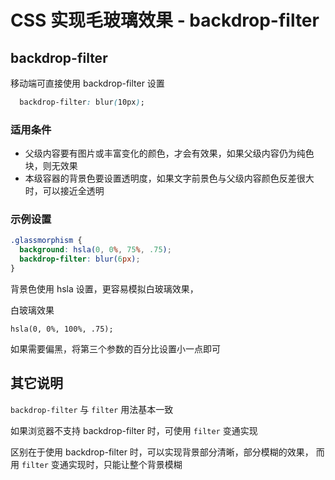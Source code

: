 # CSS 实现毛玻璃效果 - backdrop-filter

## backdrop-filter

移动端可直接使用 backdrop-filter 设置

```css
  backdrop-filter: blur(10px);
```

### 适用条件

- 父级内容要有图片或丰富变化的颜色，才会有效果，如果父级内容仍为纯色块，则无效果
- 本级容器的背景色要设置透明度，如果文字前景色与父级内容颜色反差很大时，可以接近全透明

### 示例设置

```css
.glassmorphism {
  background: hsla(0, 0%, 75%, .75);
  backdrop-filter: blur(6px);
}
```

背景色使用 hsla 设置，更容易模拟白玻璃效果，

白玻璃效果

`hsla(0, 0%, 100%, .75);`

如果需要偏黑，将第三个参数的百分比设置小一点即可

## 其它说明

`backdrop-filter` 与 `filter` 用法基本一致

如果浏览器不支持 backdrop-filter 时，可使用 `filter` 变通实现


区别在于使用 backdrop-filter 时，可以实现背景部分清晰，部分模糊的效果，
而用 `filter` 变通实现时，只能让整个背景模糊

